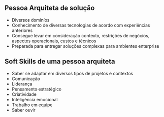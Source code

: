 ## Pessoa Arquiteta de solução

  - Diversos dominíos
  - Conhecimento de diversas tecnologias de acordo com experiências anteriores
  - Consegue levar em consideração contexto, restrições de negócios, aspectos operacionais, custos e técnicos
  - Preparada para entregar soluções complexas para ambientes enterprise

## Soft Skills de uma pessoa arquiteta

  - Saber se adaptar em diversos tipos de projetos e contextos
  - Comunicação
  - Liderança
  - Pensamento estratégico
  - Criatividade
  - Inteligência emocional
  - Trabalho em equipe
  - Saber ouvir
